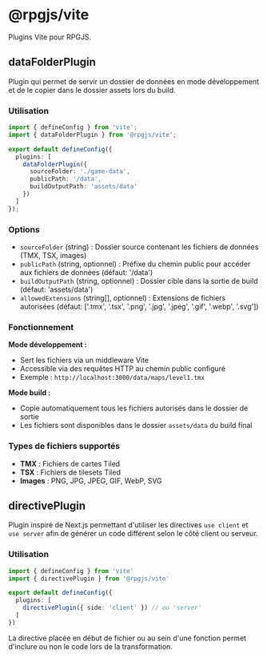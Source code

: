 # @rpgjs/vite

Plugins Vite pour RPGJS.

## dataFolderPlugin

Plugin qui permet de servir un dossier de données en mode développement et de le copier dans le dossier assets lors du build.

### Utilisation

```typescript
import { defineConfig } from 'vite';
import { dataFolderPlugin } from '@rpgjs/vite';

export default defineConfig({
  plugins: [
    dataFolderPlugin({
      sourceFolder: './game-data',
      publicPath: '/data',
      buildOutputPath: 'assets/data'
    })
  ]
});
```

### Options

- `sourceFolder` (string) : Dossier source contenant les fichiers de données (TMX, TSX, images)
- `publicPath` (string, optionnel) : Préfixe du chemin public pour accéder aux fichiers de données (défaut: '/data')
- `buildOutputPath` (string, optionnel) : Dossier cible dans la sortie de build (défaut: 'assets/data')
- `allowedExtensions` (string[], optionnel) : Extensions de fichiers autorisées (défaut: ['.tmx', '.tsx', '.png', '.jpg', '.jpeg', '.gif', '.webp', '.svg'])

### Fonctionnement

**Mode développement :**
- Sert les fichiers via un middleware Vite
- Accessible via des requêtes HTTP au chemin public configuré
- Exemple : `http://localhost:3000/data/maps/level1.tmx`

**Mode build :**
- Copie automatiquement tous les fichiers autorisés dans le dossier de sortie
- Les fichiers sont disponibles dans le dossier `assets/data` du build final

### Types de fichiers supportés

- **TMX** : Fichiers de cartes Tiled
- **TSX** : Fichiers de tilesets Tiled  
- **Images** : PNG, JPG, JPEG, GIF, WebP, SVG 
## directivePlugin

Plugin inspiré de Next.js permettant d'utiliser les directives `use client` et `use server` afin de générer un code différent selon le côté client ou serveur.

### Utilisation

```typescript
import { defineConfig } from 'vite'
import { directivePlugin } from '@rpgjs/vite'

export default defineConfig({
  plugins: [
    directivePlugin({ side: 'client' }) // ou 'server'
  ]
})
```

La directive placée en début de fichier ou au sein d'une fonction permet d'inclure ou non le code lors de la transformation.
